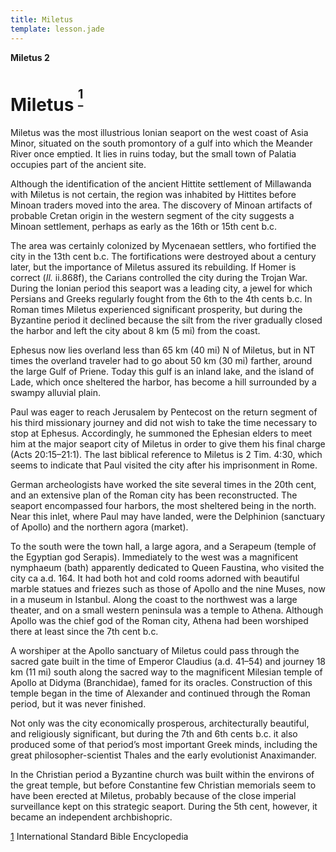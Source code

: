 ```yaml
---
title: Miletus
template: lesson.jade
---
```



**Miletus 2**

Miletus <sup>[<sup>1</sup>](#sdfootnote1sym)</sup>
==================================================

Miletus was the most illustrious Ionian seaport on the west coast of
Asia Minor, situated on the south promontory of a gulf into which the
Meander River once emptied. It lies in ruins today, but the small town
of Palatia occupies part of the ancient site.

Although the identification of the ancient Hittite settlement of
Millawanda with Miletus is not certain, the region was inhabited by
Hittites before Minoan traders moved into the area. The discovery of
Minoan artifacts of probable Cretan origin in the western segment of the
city suggests a Minoan settlement, perhaps as early as the 16th or 15th
cent b.c.

The area was certainly colonized by Mycenaean settlers, who fortified
the city in the 13th cent b.c. The fortifications were destroyed about a
century later, but the importance of Miletus assured its rebuilding. If
Homer is correct (*Il.* ii.868f), the Carians controlled the city during
the Trojan War. During the Ionian period this seaport was a leading
city, a jewel for which Persians and Greeks regularly fought from the
6th to the 4th cents b.c. In Roman times Miletus experienced significant
prosperity, but during the Byzantine period it declined because the silt
from the river gradually closed the harbor and left the city about 8 km
(5 mi) from the coast.

Ephesus now lies overland less than 65 km (40 mi) N of Miletus, but in
NT times the overland traveler had to go about 50 km (30 mi) farther,
around the large Gulf of Priene. Today this gulf is an inland lake, and
the island of Lade, which once sheltered the harbor, has become a hill
surrounded by a swampy alluvial plain.

Paul was eager to reach Jerusalem by Pentecost on the return segment of
his third missionary journey and did not wish to take the time necessary
to stop at Ephesus. Accordingly, he summoned the Ephesian elders to meet
him at the major seaport city of Miletus in order to give them his final
charge (Acts 20:15–21:1). The last biblical reference to Miletus is 2
Tim. 4:30, which seems to indicate that Paul visited the city after his
imprisonment in Rome.

German archeologists have worked the site several times in the 20th
cent, and an extensive plan of the Roman city has been reconstructed.
The seaport encompassed four harbors, the most sheltered being in the
north. Near this inlet, where Paul may have landed, were the Delphinion
(sanctuary of Apollo) and the northern agora (market).

To the south were the town hall, a large agora, and a Serapeum (temple
of the Egyptian god Serapis). Immediately to the west was a magnificent
nymphaeum (bath) apparently dedicated to Queen Faustina, who visited the
city ca a.d. 164. It had both hot and cold rooms adorned with beautiful
marble statues and friezes such as those of Apollo and the nine Muses,
now in a museum in Istanbul. Along the coast to the northwest was a
large theater, and on a small western peninsula was a temple to Athena.
Although Apollo was the chief god of the Roman city, Athena had been
worshiped there at least since the 7th cent b.c.

A worshiper at the Apollo sanctuary of Miletus could pass through the
sacred gate built in the time of Emperor Claudius (a.d. 41–54) and
journey 18 km (11 mi) south along the sacred way to the magnificent
Milesian temple of Apollo at Didyma (Branchidae), famed for its oracles.
Construction of this temple began in the time of Alexander and continued
through the Roman period, but it was never finished.

Not only was the city economically prosperous, architecturally
beautiful, and religiously significant, but during the 7th and 6th cents
b.c. it also produced some of that period’s most important Greek minds,
including the great philosopher-scientist Thales and the early
evolutionist Anaximander.

In the Christian period a Byzantine church was built within the environs
of the great temple, but before Constantine few Christian memorials seem
to have been erected at Miletus, probably because of the close imperial
surveillance kept on this strategic seaport. During the 5th cent,
however, it became an independent archbishopric.

[1](#sdfootnote1anc) International Standard Bible Encyclopedia


